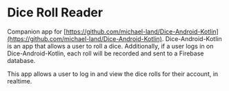 # Dice Roll Reader #

Companion app for [https://github.com/michael-land/Dice-Android-Kotlin](https://github.com/michael-land/Dice-Android-Kotlin). Dice-Android-Kotlin is an app that allows a user to roll a dice. Additionally, if a user logs in on Dice-Android-Kotlin, each roll will be recorded and sent to a Firebase database.

This app allows a user to log in and view the dice rolls for their account, in realtime.

